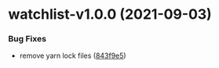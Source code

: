 # watchlist-v1.0.0 (2021-09-03)


### Bug Fixes

* remove yarn lock files ([843f9e5](https://github.com/eye2web/monorepo_test/commit/843f9e549f6359a6728ab6df85c1039cedfebccd))
